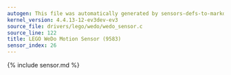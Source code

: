 ```yaml
---
autogen: This file was automatically generated by sensors-defs-to-markdown.py
kernel_version: 4.4.13-12-ev3dev-ev3
source_file: drivers/lego/wedo/wedo_sensor.c
source_line: 122
title: LEGO WeDo Motion Sensor (9583)
sensor_index: 26
---
```


{% include sensor.md %}
